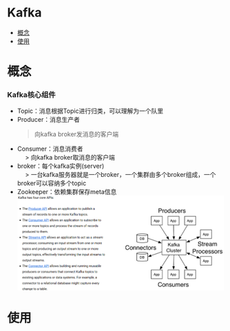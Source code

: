 # Kafka

* [概念](#概念)
* [使用](#使用)

# 概念

### Kafka核心组件
* Topic：消息根据Topic进行归类，可以理解为一个队里   
* Producer：消息生产者   
   > 向kafka broker发消息的客户端   
* Consumer：消息消费者   
　 > 向kafka broker取消息的客户端   
* broker：每个kafka实例(server)   
　 > 一台kafka服务器就是一个broker，一个集群由多个broker组成，一个broker可以容纳多个topic   
* Zookeeper：依赖集群保存meta信息   
![](API.jpg "")
# 使用
